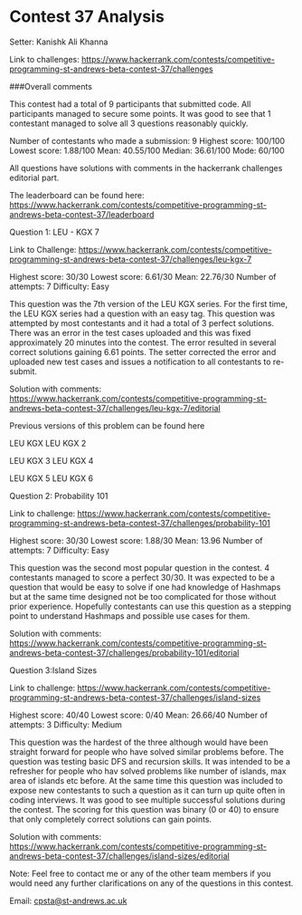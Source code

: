 # Contest 37 Analysis

Setter: Kanishk Ali Khanna

Link to challenges: https://www.hackerrank.com/contests/competitive-programming-st-andrews-beta-contest-37/challenges

###Overall comments

This contest had a total of 9 participants that submitted code. All participants managed to secure some points. It was good to see that 1 contestant managed to solve all 3 questions reasonably quickly.

Number of contestants who made a submission: 9
Highest score: 100/100
Lowest score: 1.88/100
Mean: 40.55/100
Median: 36.61/100
Mode: 60/100

All questions have solutions with comments in the hackerrank challenges editorial part. 

The leaderboard can be found here: https://www.hackerrank.com/contests/competitive-programming-st-andrews-beta-contest-37/leaderboard

Question 1: LEU - KGX 7

Link to Challenge: https://www.hackerrank.com/contests/competitive-programming-st-andrews-beta-contest-37/challenges/leu-kgx-7

Highest score: 30/30 
Lowest score: 6.61/30 
Mean: 22.76/30
Number of attempts: 7
Difficulty: Easy 

This question was the 7th version of the LEU KGX series. For the first time, the LEU KGX series had a question with an easy tag. This question was attempted by most contestants and it had a total of 3 perfect solutions. There was an error in the test cases uploaded and this was fixed approximately 20 minutes into the contest. The error resulted in several correct  solutions gaining 6.61 points. The setter corrected the error and uploaded new test cases and issues a notification to all contestants to re-submit. 

Solution with comments: https://www.hackerrank.com/contests/competitive-programming-st-andrews-beta-contest-37/challenges/leu-kgx-7/editorial


Previous versions of this problem can be found here 

LEU KGX											LEU KGX 2

LEU KGX 3										LEU KGX 4

LEU KGX 5               									LEU KGX 6



Question 2: Probability 101

Link to challenge: https://www.hackerrank.com/contests/competitive-programming-st-andrews-beta-contest-37/challenges/probability-101

Highest score: 30/30 
Lowest score: 1.88/30
Mean: 13.96
Number of attempts: 7
Difficulty: Easy  

This question was the second most popular question in the contest. 4 contestants managed to score a perfect 30/30. It was expected to be a question that would be easy to solve if one had knowledge of Hashmaps but at the same time designed not be too complicated for those without prior experience. Hopefully contestants can use this question as a stepping point to understand Hashmaps and possible use cases for them. 

Solution with comments: https://www.hackerrank.com/contests/competitive-programming-st-andrews-beta-contest-37/challenges/probability-101/editorial




Question 3:Island Sizes

Link to challenge: https://www.hackerrank.com/contests/competitive-programming-st-andrews-beta-contest-37/challenges/island-sizes

Highest score: 40/40 
Lowest score: 0/40
Mean: 26.66/40
Number of attempts: 3
Difficulty: Medium 

This question was the hardest of the three although would have been straight forward for people who have solved similar problems before. The question was testing basic DFS and recursion skills. It was intended to be a refresher for people who hav solved problems like number of islands, max area of islands etc before. At the same time this question was included to expose new contestants to such a question as it can turn up quite often in coding interviews. It was good to see multiple successful solutions during the contest. The scoring for this question was binary (0 or 40) to ensure that only completely correct solutions can gain points. 


Solution with comments: https://www.hackerrank.com/contests/competitive-programming-st-andrews-beta-contest-37/challenges/island-sizes/editorial


Note: Feel free to contact me or any of the other team members if you would need any further clarifications on any of the questions in this contest.

Email: cpsta@st-andrews.ac.uk 

